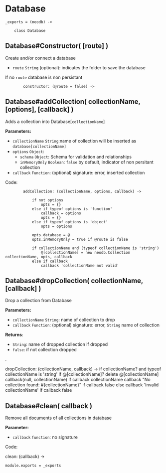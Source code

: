 
Database
========

	_exports = (neodb) ->
		
		class Database



Database#Constructor( [route] )
-------------------------------

Create and/or connect a database

- `route` `String` (optional): indicates the folder to save the database

If no `route` database is non persistant

			constructor: (@route = false) ->



Database#addCollection( collectionName, [options], [callback] )
-------------------------------------------------------------------------------

Adds a collection into Database[`collectionName`]

**Parameters:**

- `collectionName` `String`:name of collection will be inserted as `database[collectionName]`
- `options` `Object`:
	- `schema` `Object`: Schema for validation and relationships
	- `inMemoryOnly` `Boolean`: `false` by default, indicator of non persitant collection
- `callback` `Function`: (optional) signature: error, inserted collection

Code:

			addCollection: (collectionName, options, callback) ->

				if not options
					opts = {}
				else if typeof options is 'function'
					callback = options
					opts = {}
				else if typeof options is 'object'
					opts = options

				opts.database = @
				opts.inMemoryOnly = true if @route is false

				if collectionName and (typeof collectionName is 'string')
					@[collectionName] = new neodb.Collection collectionName, opts, callback
				else if callback
					callback 'collectionName not valid'			



Database#dropCollection( collectionName, [callback] )
-----------------------------------------------------

Drop a collection from Database

**Parameters:**

- `collectionName` `String`: name of collection to drop
- `callback` `Function`: (optional) signature: error, `String` name of collection

**Returns**:

- `String`: name of dropped collection if dropped
- `false`: if not collection dropped

.

dropCollection: (collectionName, callback) ->
	if collectionName? and typeof collectionName is 'string'
		if @[collectionName]?
			delete @[collectionName]
			callback(null, collectionName) if callback
			collectionName
		callback "No collection found: #{collectionName}" if callback
		false
	else
		callback 'Invalid collectionName' if callback
		false


Database#clean( callback )
--------------------------

Remove all documents of all collections in database

**Parameter:**

- `callback` `function`: no signature

Code:

clean: (callback) ->


	module.exports = _exports